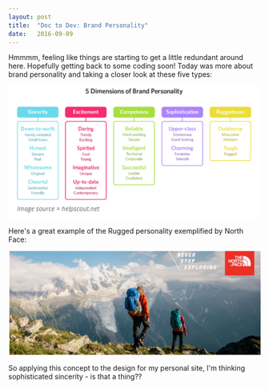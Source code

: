 ```yaml
---
layout: post
title:  "Doc to Dev: Brand Personality"
date:   2016-09-09
---
```

Hmmmm, feeling like things are starting to get a little redundant around here. Hopefully getting back to some coding soon! Today was more
about brand personality and taking a closer look at these five types:

![Brand Personality](/assets/img/brand-personality.png)

Here's a great example of the Rugged personality exemplified by North Face:

![Brand Personality Example](/assets/img/brand-personality-example.png)

So applying this concept to the design for my personal site, I'm thinking sophisticated sincerity - is that a thing??
